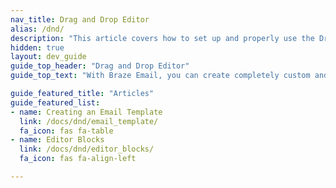 ```yaml
---
nav_title: Drag and Drop Editor
alias: /dnd/
description: "This article covers how to set up and properly use the Drag & Drop Editor provided by Braze."
hidden: true
layout: dev_guide
guide_top_header: "Drag and Drop Editor"
guide_top_text: "With Braze Email, you can create completely custom and personalized email messages in either Campaigns or Canvas using a Drag & drop editing experience. Check out the articles below to learn more."

guide_featured_title: "Articles"
guide_featured_list:
- name: Creating an Email Template
  link: /docs/dnd/email_template/
  fa_icon: fas fa-table
- name: Editor Blocks
  link: /docs/dnd/editor_blocks/
  fa_icon: fas fa-align-left

---
```

